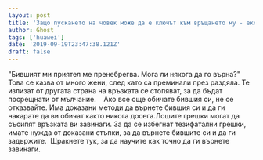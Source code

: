 ```yaml
---
layout: post
title: 'Защо пускането на човек може да е ключът към връщането му - експертни съвети!'
author: Ghost
tags: ['huawei']
date: '2019-09-19T23:47:38.121Z'
draft: false
---
```


"Бившият ми приятел ме пренебрегва. Мога ли някога да го върна?" Това се казва от много жени, след като са преминали през раздяла. Те излизат от другата страна на връзката се стопяват, за да бъдат посрещнати от мълчание.    Ако все още обичате бившия си, не се отказвайте. Има доказани методи да върнете бившия си и да ги накарате да ви обичат както никога досега.Лошите грешки могат да съсипят връзката ви завинаги. За да се избегнат тезифатални грешки, имате нужда от доказани стъпки, за да върнете бившите си и да ги задържите.  Щракнете тук, за да научите как точно да ги върнете завинаги.
